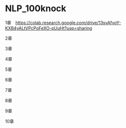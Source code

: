 # NLP_100knock

1章　https://colab.research.google.com/drive/13syAfvoY-KXB4yALtVPcPoFeXO-pUuHt?usp=sharing

2章

3章

4章

5章

6章

7章

8章

9章

10章
